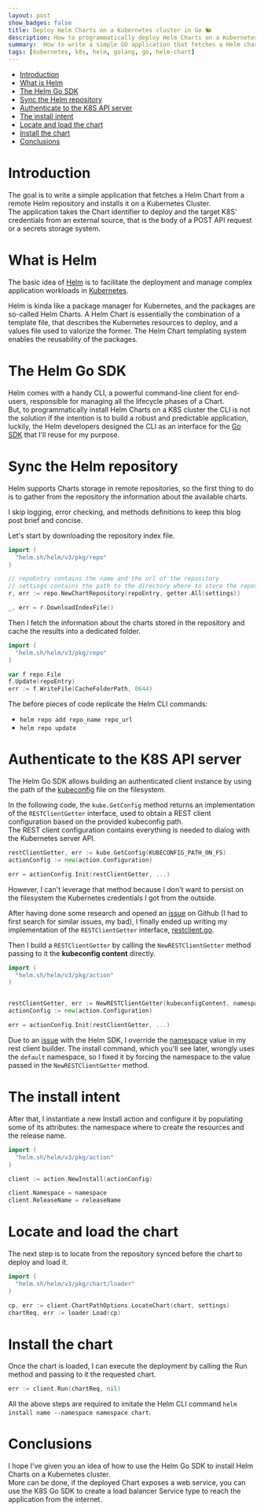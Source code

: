 ```yaml
---
layout: post
show_badges: false
title: Deploy Helm Charts on a Kubernetes cluster in Go 🐿
description: How to programmatically deploy Helm Charts on a Kubernetes cluster using Go language
summary:  How to write a simple GO application that fetches a Helm chart from a repository and install it on a Kubernetes cluster
tags: [kubernetes, k8s, helm, golang, go, helm-chart]
---
```


- [Introduction](#introduction)
- [What is Helm](#what-is-helm)
- [The Helm Go SDK](#the-helm-go-sdk)
- [Sync the Helm repository](#sync-the-helm-repository)
- [Authenticate to the K8S API server](#authenticate-to-the-k8s-api-server)
- [The install intent](#the-install-intent)
- [Locate and load the chart](#locate-and-load-the-chart)
- [Install the chart](#install-the-chart)
- [Conclusions](#conclusions)

# Introduction
The goal is to write a simple application that fetches a Helm Chart from a remote
Helm repository and installs it on a Kubernetes Cluster.  
The application takes the Chart identifier to deploy and the target K8S' credentials
from an external source, that is the body of a POST API request or a secrets storage system.

# What is Helm
The basic idea of [Helm](https://helm.sh/) is to facilitate the deployment and manage complex
application workloads in [Kubernetes](https://kubernetes.io/).  

Helm is kinda like a package manager for Kubernetes, and the packages are so-called Helm Charts.
A Helm Chart is essentially the combination of a template file, that describes the Kubernetes
resources to deploy, and a values file used to valorize the former.
The Helm Chart templating system enables the reusability of the packages.  

# The Helm Go SDK
Helm comes with a handy CLI, a powerful command-line client for end-users, responsible
for managing all the lifecycle phases of a Chart.  
But, to programmatically install Helm Charts on a K8S cluster the CLI is not the solution
if the intention is to build a robust and predictable application, luckily, the Helm developers
designed the CLI as an interface for the [Go SDK](https://pkg.go.dev/helm.sh/helm/v3)
that I'll reuse for my purpose.

# Sync the Helm repository
Helm supports Charts storage in remote repositories, so the first thing to do
is to gather from the repository the information about the available charts.

I skip logging, error checking, and methods definitions to keep this blog post brief
and concise.  

Let's start by downloading the repository index file.

```go
import (
  "helm.sh/helm/v3/pkg/repo"
)

// repoEntry contains the name and the url of the repository
// settings contains the path to the directory where to store the repository index file
r, err := repo.NewChartRepository(repoEntry, getter.All(settings))

_, err = r.DownloadIndexFile()
```

Then I fetch the information about the charts stored in the repository
and cache the results into a dedicated folder.

```go
import (
  "helm.sh/helm/v3/pkg/repo"
)

var f repo.File
f.Update(repoEntry)
err := f.WriteFile(CacheFolderPath, 0644)
```

The before pieces of code replicate the Helm CLI commands:
  - `helm repo add repo_name repo_url`
  - `helm repo update`

# Authenticate to the K8S API server
The Helm Go SDK allows building an authenticated client instance by using the path of the
[kubeconfig](https://kubernetes.io/docs/concepts/configuration/organize-cluster-access-kubeconfig/)
file on the filesystem.  

In the following code, the `kube.GetConfig` method returns an implementation
of the `RESTClientGetter` interface, used to obtain a REST client configuration
based on the provided kubeconfig path.  
The REST client configuration contains everything is needed to dialog
with the Kubernetes server API.

```go
restClientGetter, err := kube.GetConfig(KUBECONFIG_PATH_ON_FS)
actionConfig := new(action.Configuration)

err = actionConfig.Init(restClientGetter, ...)
```

However, I can't leverage that method because I don't want to persist on the filesystem
the Kubernetes credentials I got from the outside.

After having done some research and opened an [issue](https://github.com/helm/helm/issues/9473)
on Github (I had to first search for similar issues, my bad), I finally ended up
writing my implementation of the `RESTClientGetter` interface,
[restclient.go](https://gist.github.com/manuelmazzuola/943db0cda93dfc435912968e7cf34126).

Then I build a `RESTClientGetter` by calling the `NewRESTClientGetter` method
passing to it the **kubeconfig content** directly.
```go
import (
  "helm.sh/helm/v3/pkg/action"
)


restClientGetter, err := NewRESTClientGetter(kubeconfigContent, namespace)
actionConfig := new(action.Configuration)

err = actionConfig.Init(restClientGetter, ...)
```

Due to an [issue](https://github.com/helm/helm/issues/9256) with the Helm SDK, I override the
[namespace](https://kubernetes.io/docs/concepts/overview/working-with-objects/namespaces/)
value in my rest client builder.
The install command, which you'll see later, wrongly uses the `default` namespace,
so I fixed it by forcing the namespace to the value passed in the `NewRESTClientGetter` method.

# The install intent
After that, I instantiate a new Install action and configure it by populating
some of its attributes: the namespace where to create the resources and the release name.

```go
import (
  "helm.sh/helm/v3/pkg/action"
)

client := action.NewInstall(actionConfig)

client.Namespace = namespace
client.ReleaseName = releaseName
```

# Locate and load the chart
The next step is to locate from the repository synced before the chart to deploy and load it.

```go
import (
  "helm.sh/helm/v3/pkg/chart/loader"
)

cp, err := client.ChartPathOptions.LocateChart(chart, settings)
chartReq, err := loader.Load(cp)
```

# Install the chart
Once the chart is loaded, I can execute the deployment by calling the Run method and
passing to it the requested chart.

```go
err := client.Run(chartReq, nil)
```

All the above steps are required to imitate the Helm CLI command
`helm install name --namespace namespace chart`.

# Conclusions
I hope I've given you an idea of ​​how to use the Helm Go SDK to install
Helm Charts on a Kubernetes cluster.  
More can be done, if the deployed Chart exposes a web service,
you can use the K8S Go SDK to create a load balancer Service type to reach
the application from the internet.